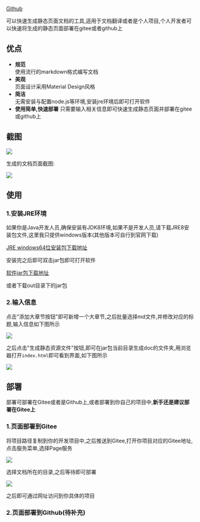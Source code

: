 
[Github](https://github.com/Stars-One/Doc-Generator)

可以快速生成静态页面文档的工具,适用于文档翻译或者是个人项目,个人开发者可以快速将生成的静态页面部署在gitee或者github上

## 优点
- **规范**	
使用流行的markdown格式编写文档
- **美观**	
页面设计采用Material Design风格
- **简洁**	
无需安装与配置node.js等环境,安装jre环境后即可打开软件
- **使用简单,快速部署**	
只需要输入相关信息即可快速生成静态页面并部署在gitee或github上
## 截图

![](https://img2020.cnblogs.com/blog/1210268/202006/1210268-20200615165436918-1832558961.png)

生成的文档页面截图:

![](https://img2020.cnblogs.com/blog/1210268/202006/1210268-20200615170913181-1954315625.png)
## 使用
### 1.安装JRE环境
如果你是Java开发人员,确保安装有JDK8环境,如果不是开发人员,请下载JRE8安装包文件,这里我只提供windows版本(其他版本可自行到官网下载)

[JRE windows64位安装包下载地址](https://wwa.lanzous.com/i8zQ6df5dgh)

安装完之后即可双击jar包即可打开软件

[软件jar包下载地址](https://wwa.lanzous.com/b0cqalxxg)

或者下载out目录下的jar包

### 2.输入信息

点击"添加大章节按钮"即可新增一个大章节,之后批量选择md文件,并修改对应的标题,输入信息如下图所示

![](https://img2020.cnblogs.com/blog/1210268/202006/1210268-20200615165436918-1832558961.png)

之后点击"生成静态资源文件"按钮,即可在jar包当前目录生成doc的文件夹,用浏览器打开`index.html`即可看到界面,如下图所示

![](https://img2020.cnblogs.com/blog/1210268/202006/1210268-20200615170913181-1954315625.png)


## 部署
部署可部署在Gitee或者是Github上,或者部署到你自己的项目中,**新手还是建议部署在Gitee上**
### 1.页面部署到Gitee

将项目路径复制到你的开发项目中,之后推送到Gitee,打开你项目对应的Gitee地址,点击服务菜单,选择Page服务

![](https://img2020.cnblogs.com/blog/1210268/202006/1210268-20200615171934157-2027483693.png)

选择文档所在的目录,之后等待即可部署

![](https://img2020.cnblogs.com/blog/1210268/202006/1210268-20200615172111237-799538900.png)

之后即可通过网址访问到你具体的项目

### 2.页面部署到Github(待补充)
